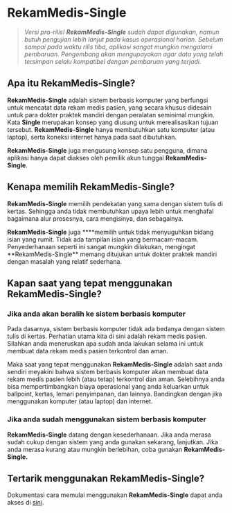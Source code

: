 # RekamMedis-Single

> _Versi pra-rilis! **RekamMedis-Single** sudah dapat digunakan, namun butuh pengujian lebih lanjut pada kasus operasional harian. Sebelum sampai pada waktu rilis tiba, aplikasi sangat mungkin mengalami pembaruan. Pengembang akan mengupayakan agar data yang telah tersimpan selalu kompatibel dengan pembaruan yang terjadi._

## Apa itu RekamMedis-Single?

**RekamMedis-Single** adalah sistem berbasis komputer yang berfungsi untuk mencatat data rekam medis pasien, yang secara khusus didesain untuk para dokter praktek mandiri dengan peralatan seminimal mungkin. Kata **Single** merupakan konsep yang diusung untuk merealisasikan tujuan tersebut. **RekamMedis-Single** hanya membutuhkan satu komputer (atau laptop), serta koneksi internet hanya pada saat dibutuhkan.

**RekamMedis-Single** juga mengusung konsep satu pengguna, dimana aplikasi hanya dapat diakses oleh pemilik akun tunggal **RekamMedis-Single**.

## Kenapa memilih RekamMedis-Single?

**RekamMedis-Single** memilih pendekatan yang sama dengan sistem tulis di kertas. Sehingga anda tidak membutuhkan upaya lebih untuk menghafal bagaimana alur prosesnya, cara mengisinya, dan sebagainya.

**RekamMedis-Single** juga \***\*memilih untuk tidak menyuguhkan bidang isian yang rumit. Tidak ada tampilan isian yang bermacam-macam. Penyederhanaan seperti ini sangat mungkin dilakukan, mengingat **RekamMedis-Single\*\* memang ditujukan untuk dokter praktek mandiri dengan masalah yang relatif sederhana.

## Kapan saat yang tepat menggunakan RekamMedis-Single?

### Jika anda akan beralih ke sistem berbasis komputer

Pada dasarnya, sistem berbasis komputer tidak ada bedanya dengan sistem tulis di kertas. Perhatian utama kita di sini adalah rekam medis pasien. Silahkan anda meneruskan apa sudah anda lakukan selama ini untuk membuat data rekam medis pasien terkontrol dan aman.

Maka saat yang tepat menggunakan **RekamMedis-Single** adalah saat anda sendiri meyakini bahwa sistem berbasis komputer akan membuat data rekam medis pasien lebih (atau tetap) terkontrol dan aman. Selebihnya anda bisa mempertimbangkan biaya operasional yang anda keluarkan untuk ballpoint, kertas, lemari penyimpanan, dan lainnya. Bandingkan dengan jika menggunakan komputer (atau laptop) dan internet.

### Jika anda sudah menggunakan sistem berbasis komputer

**RekamMedis-Single** datang dengan kesederhanaan. Jika anda merasa sudah cukup dengan sistem yang anda gunakan sekarang, lanjutkan. Jika anda merasa kurang atau mungkin berlebihan, coba gunakan **RekamMedis-Single.**

## Tertarik menggunakan RekamMedis-Single?

Dokumentasi cara memulai menggunakan **RekamMedis-Single** dapat anda akses di [sini](https://github.com/frenyaif/rm-single-release/wiki/Home).
